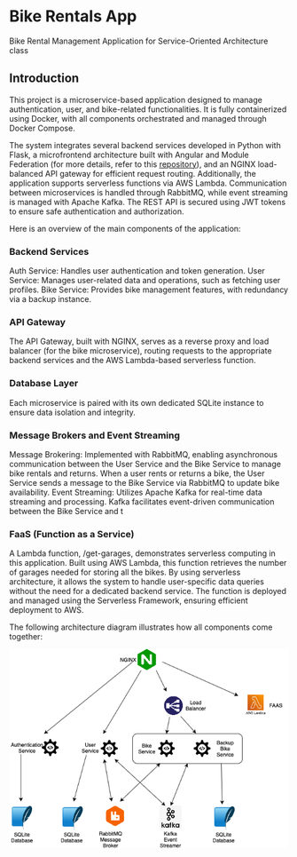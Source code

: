 # Bike Rentals App

Bike Rental Management Application for Service-Oriented Architecture class

## Introduction

This project is a microservice-based application designed to manage authentication, user, and bike-related functionalities. It is fully containerized using Docker, with all components orchestrated and managed through Docker Compose.

The system integrates several backend services developed in Python with Flask, a microfrontend architecture built with Angular and Module Federation (for more details, refer to this [repository](https://github.com/AnastasiaSusciuc/MFE-BikeManagementApp)), and an NGINX load-balanced API gateway for efficient request routing. Additionally, the application supports serverless functions via AWS Lambda. Communication between microservices is handled through RabbitMQ, while event streaming is managed with Apache Kafka. The REST API is secured using JWT tokens to ensure safe authentication and authorization.

Here is an overview of the main components of the application:

### Backend Services
Auth Service: Handles user authentication and token generation.
User Service: Manages user-related data and operations, such as fetching user profiles.
Bike Service: Provides bike management features, with redundancy via a backup instance.

### API Gateway
The API Gateway, built with NGINX, serves as a reverse proxy and load balancer (for the bike microservice), routing requests to the appropriate backend services and the AWS Lambda-based serverless function.

### Database Layer
Each microservice is paired with its own dedicated SQLite instance to ensure data isolation and integrity.

### Message Brokers and Event Streaming
Message Brokering: Implemented with RabbitMQ, enabling asynchronous communication between the User Service and the Bike Service to manage bike rentals and returns. When a user rents or returns a bike, the User Service sends a message to the Bike Service via RabbitMQ to update bike availability.
Event Streaming: Utilizes Apache Kafka for real-time data streaming and processing. Kafka facilitates event-driven communication between the Bike Service and t

### FaaS (Function as a Service)

A Lambda function, /get-garages, demonstrates serverless computing in this application. Built using AWS Lambda, this function retrieves the number of garages needed for storing all the bikes. By using serverless architecture, it allows the system to handle user-specific data queries without the need for a dedicated backend service. The function is deployed and managed using the Serverless Framework, ensuring efficient deployment to AWS.

The following architecture diagram illustrates how all components come together: 

![Architecture Diagram](./resources/SOA-architecture.png)



